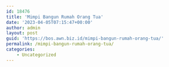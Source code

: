 ```yaml
---
id: 18476
title: 'Mimpi Bangun Rumah Orang Tua'
date: '2023-04-05T07:15:47+00:00'
author: admin
layout: post
guid: 'https://bos.awn.biz.id/mimpi-bangun-rumah-orang-tua/'
permalink: /mimpi-bangun-rumah-orang-tua/
categories:
    - Uncategorized
---
```


